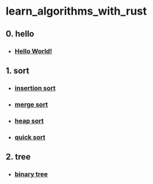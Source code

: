 # learn_algorithms_with_rust

## 0. hello
   - ### [Hello World!](./src/hello/hello.rs)

## 1. sort
   - ### [insertion sort](./src/sort/insertion.rs)
   - ### [merge sort](./src/sort/merge.rs)
   - ### [heap sort](./src/sort/heap.rs)
   - ### [quick sort](./src/sort/quick.rs)

## 2. tree
   - ### [binary tree](./src/tree/binary.rs)
